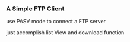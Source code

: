 ### A Simple FTP Client

use PASV mode to connect a FTP server

just accomplish list View and download function
